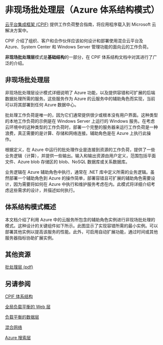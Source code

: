 <properties 
   pageTitle="非现场批处理层（Azure 体系结构模式）" 
   description="非现场批处理层模式是基础结构区域的一部分，在 CPIF 体系结构文档中对其进行了广泛的介绍。" 
   services="" 
   documentationCenter="" 
   authors="arynes" 
   manager="fredhar" 
   editor=""/>

<tags
   ms.service="cloud-services"
   ms.date="03/25/2015"
   wacn.date="10/03/2015"/>

# 非现场批处理层（Azure 体系结构模式）

[云平台集成框架 (CPIF)](/documentation/articles/azure-architectures-cpif-overview/) 提供工作负荷整合指南，将应用程序载入到 Microsoft 云解决方案中。

CPIF 介绍了组织、客户和合作伙伴应该如何设计和部署使用混合云平台及 Azure、System Center 和 Windows Server 管理功能的面向云的工作负荷。

**非现场批处理层**模式是**基础结构**的一部分，在 CPIF 体系结构文档中对其进行了广泛的介绍。

##  非现场批处理层

非现场批处理层设计模式详细说明了 Azure 功能，以及提供容错和可扩展的后端数据处理所需的服务。这些服务作为 Azure 的云服务中的辅助角色而实现，当前可以将其部署到任何 Azure 数据中心。

批处理工作负荷是唯一的，因为它们通常提供很少或根本没有用户界面。这种类型的本地工作负荷的示例是在 Windows Server 上运行的 Windows 服务。在考虑云环境中的这种类型的工作负荷时，部署一个完整的服务器来运行工作负荷是一种浪费，真正需要的是计算、存储和网络连接。辅助角色是在 Azure 上执行此操作。

根据定义，在 Azure 中运行的批处理作业是连接到资源的工作负荷，提供了一些业务逻辑（计算），并提供一些输出。输入和输出资源由用户定义，范围包括平面文件、Azure blob 存储区的 blob、NoSQL 数据库或关系数据库。

业务逻辑在 Azure 辅助角色中执行，通常在 .NET 库中定义所需的业务逻辑。虽然部署一个辅助角色到 Azure 的操作简单，部署容错且可扩展的辅助角色需要设计，因为需要将如何在 Azure 中执行和维护服务考虑在内。此模式将详细介绍考虑这些需求的设计，并描述如何执行。

## 体系结构模式概述 

本文档介绍了利用 Azure 中的云服务所包含的辅助角色实例进行非现场批处理的模式。这种设计的关键组件如下所示。此图显示了实现容错所需的最小实例。可以部署其他实例以提高该服务的性能。此外，可启用自动扩展功能，通过时间或其他服务器指标协助扩展实例。

##  其他资源
[批处理层 (pdf)](https://gallery.technet.microsoft.com/Cloud-Platform-Integration-0bc3f8b1)

## 另请参阅
[CPIF 体系结构](https://gallery.technet.microsoft.com/Cloud-Platform-Integration-bd1e434a)

[全局负载平衡的 Web 层](https://gallery.technet.microsoft.com/Cloud-Platform-Integration-2c3c663a)

[负载平衡的数据层](https://gallery.technet.microsoft.com/Cloud-Platform-Integration-dfb09e41)

[混合网络](https://gallery.technet.microsoft.com/Cloud-Platform-Integration-5e401f38)

[Azure 搜索层](https://gallery.technet.microsoft.com/Cloud-Platform-Integration-e581d65d)

<!---HONumber=71-->